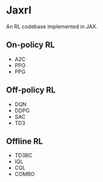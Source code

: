 # Jaxrl

An RL codebase implemented in JAX.

## On-policy RL
- A2C
- PPO
- PPG

## Off-policy RL
- DQN
- DDPG
- SAC
- TD3

## Offline RL
- TD3BC
- IQL
- CQL
- COMBO
